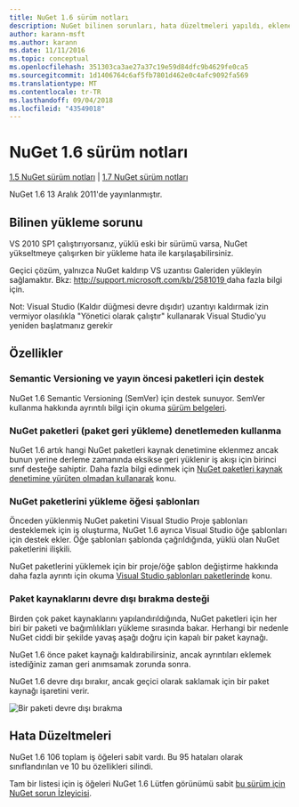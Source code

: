 ```yaml
---
title: NuGet 1.6 sürüm notları
description: NuGet bilinen sorunları, hata düzeltmeleri yapıldı, eklenen özellikler ve dcr 1.6 için sürüm notları.
author: karann-msft
ms.author: karann
ms.date: 11/11/2016
ms.topic: conceptual
ms.openlocfilehash: 351303ca3ae27a37c19e59d84dfc9b4629fe0ca5
ms.sourcegitcommit: 1d1406764c6af5fb7801d462e0c4afc9092fa569
ms.translationtype: MT
ms.contentlocale: tr-TR
ms.lasthandoff: 09/04/2018
ms.locfileid: "43549018"
---
```

 # <a name="nuget-16-release-notes"></a>NuGet 1.6 sürüm notları

[1.5 NuGet sürüm notları](../release-notes/nuget-1.5.md) | [1.7 NuGet sürüm notları](../release-notes/nuget-1.7.md)

NuGet 1.6 13 Aralık 2011'de yayınlanmıştır.

## <a name="known-installation-issue"></a>Bilinen yükleme sorunu
VS 2010 SP1 çalıştırıyorsanız, yüklü eski bir sürümü varsa, NuGet yükseltmeye çalışırken bir yükleme hata ile karşılaşabilirsiniz.

Geçici çözüm, yalnızca NuGet kaldırıp VS uzantısı Galeriden yükleyin sağlamaktır.  Bkz: [ http://support.microsoft.com/kb/2581019 ](http://support.microsoft.com/kb/2581019) daha fazla bilgi için.

Not: Visual Studio (Kaldır düğmesi devre dışıdır) uzantıyı kaldırmak izin vermiyor olasılıkla "Yönetici olarak çalıştır" kullanarak Visual Studio'yu yeniden başlatmanız gerekir

## <a name="features"></a>Özellikler

### <a name="support-for-semantic-versioning-and-prerelease-packages"></a>Semantic Versioning ve yayın öncesi paketleri için destek
NuGet 1.6 Semantic Versioning (SemVer) için destek sunuyor. SemVer kullanma hakkında ayrıntılı bilgi için okuma [sürüm belgeleri](../create-packages/prerelease-packages.md).

### <a name="using-nuget-without-checking-in-packages-package-restore"></a>NuGet paketleri (paket geri yükleme) denetlemeden kullanma
NuGet 1.6 artık hangi NuGet paketleri kaynak denetimine eklenmez ancak bunun yerine derleme zamanında eksikse geri yüklenir iş akışı için birinci sınıf desteğe sahiptir. Daha fazla bilgi edinmek için [NuGet paketleri kaynak denetimine yürüten olmadan kullanarak](../consume-packages/packages-and-source-control.md) konu.

### <a name="item-templates-that-install-nuget-packages"></a>NuGet paketlerini yükleme öğesi şablonları
Önceden yüklenmiş NuGet paketini Visual Studio Proje şablonları desteklemek için iş oluşturma, NuGet 1.6 ayrıca Visual Studio öğe şablonları için destek ekler. Öğe şablonları şablonda çağrıldığında, yüklü olan NuGet paketlerini ilişkili.

NuGet paketlerini yüklemek için bir proje/öğe şablon değiştirme hakkında daha fazla ayrıntı için okuma [Visual Studio şablonları paketlerinde](../visual-studio-extensibility/visual-studio-templates.md) konu.

### <a name="support-for-disabling-package-sources"></a>Paket kaynaklarını devre dışı bırakma desteği
Birden çok paket kaynaklarını yapılandırıldığında, NuGet paketleri için her biri bir paketi ve bağımlılıkları yükleme sırasında bakar. Herhangi bir nedenle NuGet ciddi bir şekilde yavaş aşağı doğru için kapalı bir paket kaynağı.

NuGet 1.6 önce paket kaynağı kaldırabilirsiniz, ancak ayrıntıları eklemek istediğiniz zaman geri anımsamak zorunda sonra.

NuGet 1.6 devre dışı bırakır, ancak geçici olarak saklamak için bir paket kaynağı işaretini verir.

![Bir paketi devre dışı bırakma](./media/package-source-with-disabled-source.png)

## <a name="bug-fixes"></a>Hata Düzeltmeleri
NuGet 1.6 106 toplam iş öğeleri sabit vardı. Bu 95 hataları olarak sınıflandırılan ve 10 bu özellikleri silindi.

Tam bir listesi için iş öğeleri NuGet 1.6 Lütfen görünümü sabit [bu sürüm için NuGet sorun İzleyicisi](http://nuget.codeplex.com/workitem/list/advanced?keyword=&status=Closed&type=All&priority=All&release=NuGet%201.6&assignedTo=All&component=All&sortField=Votes&sortDirection=Descending&page=0).
